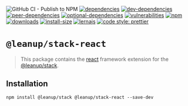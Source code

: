 ![GitHub CI - Publish to NPM](https://github.com/leanupjs/leanup/workflows/GitHub%20CI%20-%20Publish%20to%20NPM/badge.svg)
[![dependencies][dependencies]][dependencies-url]
[![dev-dependencies][dev-dependencies]][peer-dependencies-url]
[![peer-dependencies][peer-dependencies]][peer-dependencies-url]
[![optional-dependencies][optional-dependencies]][peer-dependencies-url]
[![vulnerabilities][vulnerabilities]][vulnerabilities-url]
[![npm][npm]][npm-url]
[![downloads][downloads]][downloads-url]
[![install-size][install-size]][install-size-url]
[![lernajs][lernajs]][lernajs-url]
[![code style: prettier](https://img.shields.io/badge/code_style-prettier-ff69b4.svg)](https://github.com/prettier/prettier)

[npm]: https://img.shields.io/npm/v/@leanup/cli-react
[npm-url]: https://www.npmjs.com/package/@leanup/cli-react
[dependencies]: https://status.david-dm.org/gh/leanupjs/leanup.svg?path=packages/stack/frameworks/react&ref=release/1.1
[dependencies-url]: https://david-dm.org/leanupjs/leanup?path=packages/stack/frameworks/react&ref=release/1.1
[dev-dependencies]: https://status.david-dm.org/gh/leanupjs/leanup.svg?path=packages/stack/frameworks/react&ref=release/1.1&type=dev
[dev-dependencies-url]: https://david-dm.org/leanupjs/leanup?path=packages/stack/frameworks/react&ref=release/1.1&type=dev
[peer-dependencies]: https://status.david-dm.org/gh/leanupjs/leanup.svg?path=packages/stack/frameworks/react&ref=release/1.1&type=peer
[peer-dependencies-url]: https://david-dm.org/leanupjs/leanup?path=packages/stack/frameworks/react&ref=release/1.1&type=peer
[optional-dependencies]: https://status.david-dm.org/gh/leanupjs/leanup.svg?path=packages/stack/frameworks/react&ref=release/1.1&type=optional
[optional-dependencies-url]: https://david-dm.org/leanupjs/leanup?path=packages/stack/frameworks/react&ref=release/1.1&type=optional
[vulnerabilities]: https://img.shields.io/snyk/vulnerabilities/npm/@leanup/cli-react
[vulnerabilities-url]: https://snyk.io/test/npm/@leanup/cli-react
[downloads]: https://img.shields.io/npm/dt/@leanup/cli-react
[downloads-url]: https://npmcharts.com/compare/@leanup/cli-react?minimal=true
[install-size]: https://packagephobia.now.sh/badge?p=@leanup/cli-react@next
[install-size-url]: https://packagephobia.now.sh/result?p=@leanup/cli-react@next
[lernajs]: https://img.shields.io/badge/managed%20with-lerna-blueviolet
[lernajs-url]: https://lerna.js.org

# `@leanup/stack-react`

> This package contains the [react](https://reactjs.org) framework extension for the [@leanup/stack](https://www.npmjs.com/package/@leanup/stack).

## Installation

`npm install @leanup/stack @leanup/stack-react --save-dev`
